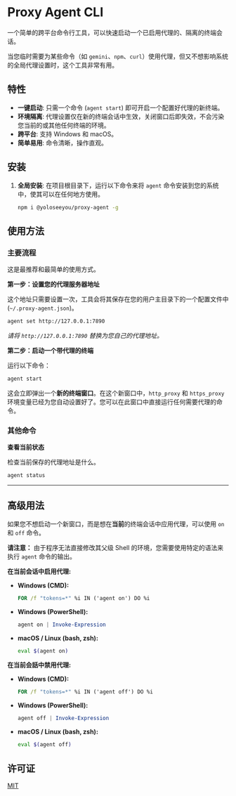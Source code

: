 # Proxy Agent CLI

一个简单的跨平台命令行工具，可以快速启动一个已启用代理的、隔离的终端会话。

当您临时需要为某些命令（如 `gemini`、`npm`、`curl`）使用代理，但又不想影响系统的全局代理设置时，这个工具非常有用。

## 特性

- **一键启动**: 只需一个命令 (`agent start`) 即可开启一个配置好代理的新终端。
- **环境隔离**: 代理设置仅在新的终端会话中生效，关闭窗口后即失效，不会污染您当前的或其他任何终端的环境。
- **跨平台**: 支持 Windows 和 macOS。
- **简单易用**: 命令清晰，操作直观。

## 安装

1.  **全局安装**:
    在项目根目录下，运行以下命令来将 `agent` 命令安装到您的系统中，使其可以在任何地方使用。
    ```bash
    npm i @yoloseeyou/proxy-agent -g
    ```

## 使用方法

### 主要流程

这是最推荐和最简单的使用方式。

**第一步：设置您的代理服务器地址**

这个地址只需要设置一次，工具会将其保存在您的用户主目录下的一个配置文件中 (`~/.proxy-agent.json`)。

```bash
agent set http://127.0.0.1:7890
```

_请将 `http://127.0.0.1:7890` 替换为您自己的代理地址。_

**第二步：启动一个带代理的终端**

运行以下命令：

```bash
agent start
```

这会立即弹出一个**新的终端窗口**。在这个新窗口中，`http_proxy` 和 `https_proxy` 环境变量已经为您自动设置好了。您可以在此窗口中直接运行任何需要代理的命令。

### 其他命令

**查看当前状态**

检查当前保存的代理地址是什么。

```bash
agent status
```

---

## 高级用法

如果您不想启动一个新窗口，而是想在**当前**的终端会话中应用代理，可以使用 `on` 和 `off` 命令。

**请注意：** 由于程序无法直接修改其父级 Shell 的环境，您需要使用特定的语法来执行 `agent` 命令的输出。

**在当前会话中启用代理:**

- **Windows (CMD):**
  ```cmd
  FOR /f "tokens=*" %i IN ('agent on') DO %i
  ```
- **Windows (PowerShell):**
  ```powershell
  agent on | Invoke-Expression
  ```
- **macOS / Linux (bash, zsh):**
  ```bash
  eval $(agent on)
  ```

**在当前会話中禁用代理:**

- **Windows (CMD):**
  ```cmd
  FOR /f "tokens=*" %i IN ('agent off') DO %i
  ```
- **Windows (PowerShell):**
  ```powershell
  agent off | Invoke-Expression
  ```
- **macOS / Linux (bash, zsh):**
  ```bash
  eval $(agent off)
  ```

## 许可证

[MIT](LICENSE)
